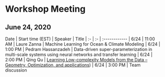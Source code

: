 # Workshop Meeting
## June 24, 2020

Date  | Start time (EST) | Speaker | Title |
 :- | :- | :------------ |
 6/24 | 11:00 AM | Laure Zanna  | Machine Learning for Ocean & Climate Modeling |
 6/24 |  1:00 PM | Pedram Hassanzadeh | Data-driven super-parameterization in multi-scale systems using neural networks and transfer learning |
 6/24 |  2:00 PM | Qing Qu | <a href="./Qing_Qu_talk.html" target="_top">Learning Low-complexity Models from the Data – Geometry, Optimization, and applications</a>) |
 6/24 |  3:00 PM | Team discussion

